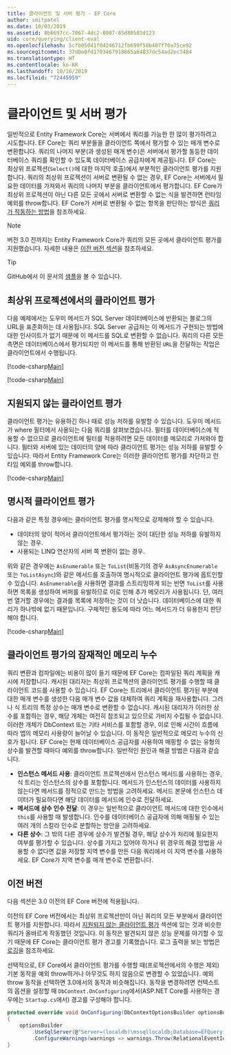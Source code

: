 ```yaml
---
title: 클라이언트 및 서버 평가 - EF Core
author: smitpatel
ms.date: 10/03/2019
ms.assetid: 8b6697cc-7067-4dc2-8007-85d80503d123
uid: core/querying/client-eval
ms.openlocfilehash: 5cfb05041f04246712fb699f58b407f70a75ce92
ms.sourcegitcommit: 37d0e0fd1703467918665a64837dc54ad2ec7484
ms.translationtype: HT
ms.contentlocale: ko-KR
ms.lasthandoff: 10/16/2019
ms.locfileid: "72445959"
---
```

# <a name="client-vs-server-evaluation"></a>클라이언트 및 서버 평가

일반적으로 Entity Framework Core는 서버에서 쿼리를 가능한 한 많이 평가하려고 시도합니다. EF Core는 쿼리 부분들을 클라이언트 쪽에서 평가할 수 있는 매개 변수로 변환합니다. 쿼리의 나머지 부분(과 생성된 매개 변수)은 서버에서 평가할 동등한 데이터베이스 쿼리를 확인할 수 있도록 데이터베이스 공급자에게 제공됩니다. EF Core는 최상위 프로젝션(`Select()`에 대한 마지막 호출)에서 부분적인 클라이언트 평가를 지원합니다. 쿼리의 최상위 프로젝션이 서버로 변환될 수 없는 경우, EF Core는 서버에서 필요한 데이터를 가져와서 쿼리의 나머지 부분을 클라이언트에서 평가합니다. EF Core가 최상위 프로젝션이 아닌 다른 모든 곳에서 서버로 변환할 수 없는 식을 발견하면 런타임 예외를 throw합니다. EF Core가 서버로 변환될 수 없는 항목을 판단하는 방식은 [쿼리가 작동하는 방법](xref:core/querying/how-query-works)을 참조하세요.

> [!NOTE]
> 버전 3.0 전까지는 Entity Framework Core가 쿼리의 모든 곳에서 클라이언트 평가를 지원했습니다. 자세한 내용은 [이전 버전 섹션](#previous-versions)을 참조하세요.

> [!TIP]
> GitHub에서 이 문서의 [샘플](https://github.com/aspnet/EntityFramework.Docs/tree/master/samples/core/Querying)을 볼 수 있습니다.

## <a name="client-evaluation-in-the-top-level-projection"></a>최상위 프로젝션에서의 클라이언트 평가

다음 예제에서는 도우미 메서드가 SQL Server 데이터베이스에 반환되는 블로그의 URL을 표준화하는 데 사용됩니다. SQL Server 공급자는 이 메서드가 구현되는 방법에 대한 인사이트가 없기 때문에 이 메서드를 SQL로 변환할 수 없습니다. 쿼리의 다른 모든 측면은 데이터베이스에서 평가되지만 이 메서드를 통해 반환된 `URL`을 전달하는 작업은 클라이언트에서 수행됩니다.

[!code-csharp[Main](../../../samples/core/Querying/ClientEval/Sample.cs#ClientProjection)]

[!code-csharp[Main](../../../samples/core/Querying/ClientEval/Sample.cs#ClientMethod)]

## <a name="unsupported-client-evaluation"></a>지원되지 않는 클라이언트 평가

클라이언트 평가는 유용하긴 하나 때로 성능 저하를 유발할 수 있습니다. 도우미 메서드가 where 필터에서 사용되는 다음 쿼리를 살펴보겠습니다. 필터를 데이터베이스에 적용할 수 없으므로 클라이언트에 필터를 적용하려면 모든 데이터를 메모리로 가져와야 합니다. 필터와 서버에 있는 데이터의 양에 따라 클라이언트 평가는 성능 저하를 유발할 수 있습니다. 따라서 Entity Framework Core는 이러한 클라이언트 평가를 차단하고 런타임 예외를 throw합니다.

[!code-csharp[Main](../../../samples/core/Querying/ClientEval/Sample.cs#ClientWhere)]

## <a name="explicit-client-evaluation"></a>명시적 클라이언트 평가

다음과 같은 특정 경우에는 클라이언트 평가를 명시적으로 강제해야 할 수 있습니다.

- 데이터의 양이 적어서 클라이언트에서 평가하는 것이 대단한 성능 저하를 유발하지 않는 경우.
- 사용되는 LINQ 연산자의 서버 쪽 변환이 없는 경우.

위와 같은 경우에는 `AsEnumerable` 또는 `ToList`(비동기의 경우 `AsAsyncEnumerable` 또는 `ToListAsync`)와 같은 메서드를 호출하여 명시적으로 클라이언트 평가에 옵트인할 수 있습니다. `AsEnumerable`을 사용하면 결과를 스트리밍하게 되는 반면 `ToList`를 사용하면 목록을 생성하여 버퍼를 유발하므로 이로 인해 추가 메모리가 사용됩니다. 단, 여러 번 열거할 경우에는 결과를 목록에 저장하는 것이 더 낫습니다. 데이터베이스에 대한 쿼리가 하나밖에 없기 때문입니다. 구체적인 용도에 따라 어느 메서드가 더 유용한지 판단해야 합니다.

[!code-csharp[Main](../../../samples/core/Querying/ClientEval/Sample.cs#ExplicitClientEval)]

## <a name="potential-memory-leak-in-client-evaluation"></a>클라이언트 평가의 잠재적인 메모리 누수

쿼리 변환과 컴파일에는 비용이 많이 들기 때문에 EF Core는 컴파일된 쿼리 계획을 캐시에 저장합니다. 캐시된 대리자는 최상위 프로젝션의 클라이언트 평가를 수행할 때 클라이언트 코드를 사용할 수 있습니다. EF Core는 트리에서 클라이언트 평가된 부분에 대한 매개 변수를 생성한 다음 매개 변수 값을 대체하여 쿼리 계획을 재사용합니다. 그러나 식 트리의 특정 상수는 매개 변수로 변환할 수 없습니다. 캐시된 대리자가 이러한 상수를 포함하는 경우, 해당 개체는 여전히 참조되고 있으므로 가비지 수집될 수 없습니다. 이러한 개체가 DbContext 또는 기타 서비스를 포함할 경우, 이로 인해 시간이 흐름에 따라 앱의 메모리 사용량이 늘어날 수 있습니다. 이 동작은 일반적으로 메모리 누수의 신호가 됩니다. EF Core는 현재 데이터베이스 공급자를 사용하여 매핑할 수 없는 유형의 상수를 발견할 때마다 예외를 throw합니다. 일반적인 원인과 해결 방법은 다음과 같습니다.

- **인스턴스 메서드 사용**: 클라이언트 프로젝션에서 인스턴스 메서드를 사용하는 경우, 식 트리는 인스턴스의 상수를 포함합니다. 메서드가 인스턴스의 데이터를 사용하지 않는다면 메서드를 정적으로 만드는 방법을 고려하세요. 메서드 본문에 인스턴스 데이터가 필요하다면 해당 데이터를 메서드에 인수로 전달하세요.
- **메서드에 상수 인수 전달**: 이 경우는 일반적으로 클라이언트 메서드에 대한 인수에서 `this`를 사용할 때 발생합니다. 인수를 데이터베이스 공급자에 의해 매핑될 수 있는 여러 개의 스칼라 인수로 분할하는 방안을 고려하세요.
- **다른 상수**: 그 밖의 다른 경우에 상수가 발견될 경우, 해당 상수가 처리에 필요한지 여부를 평가할 수 있습니다. 상수를 가지고 있어야 하거나 위 경우의 해결 방법을 사용할 수 없다면 값을 저장할 지역 변수를 만든 다음 쿼리에서 이 지역 변수를 사용하세요. EF Core가 지역 변수를 매개 변수로 변환합니다.

## <a name="previous-versions"></a>이전 버전

다음 섹션은 3.0 이전의 EF Core 버전에 적용됩니다.

이전의 EF Core 버전에서는 최상위 프로젝션만이 아닌 쿼리의 모든 부분에서 클라이언트 평가를 지원합니다. 따라서 [지원되지 않는 클라이언트 평가](#unsupported-client-evaluation) 섹션에 있는 것과 비슷한 쿼리가 올바르게 작동했던 것입니다. 이 동작은 발견되지 않은 성능 문제를 야기할 수 있기 때문에 EF Core는 클라이언트 평가 경고를 기록했습니다. 로그 출력을 보는 방법은 [로깅](xref:core/miscellaneous/logging)을 참조하세요.

선택적으로, EF Core에서 클라이언트 평가를 수행할 때(프로젝션에서의 수행은 제외) 기본 동작을 예외 throw하거나 아무것도 하지 않음으로 변경할 수 있었습니다. 예외 throw 동작을 선택하면 3.0에서의 동작과 비슷해집니다. 동작을 변경하려면 컨텍스트의 옵션을 설정할 때 `DbContext.OnConfiguring`에서(ASP.NET Core를 사용하는 경우에는 `Startup.cs`에서) 경고를 구성해야 합니다.

```csharp
protected override void OnConfiguring(DbContextOptionsBuilder optionsBuilder)
{
    optionsBuilder
        .UseSqlServer(@"Server=(localdb)\mssqllocaldb;Database=EFQuerying;Trusted_Connection=True;")
        .ConfigureWarnings(warnings => warnings.Throw(RelationalEventId.QueryClientEvaluationWarning));
}
```
